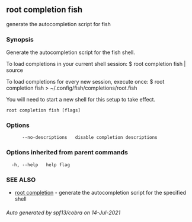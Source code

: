 ## root completion fish

generate the autocompletion script for fish

### Synopsis


Generate the autocompletion script for the fish shell.

To load completions in your current shell session:
$ root completion fish | source

To load completions for every new session, execute once:
$ root completion fish > ~/.config/fish/completions/root.fish

You will need to start a new shell for this setup to take effect.


```
root completion fish [flags]
```

### Options

```
      --no-descriptions   disable completion descriptions
```

### Options inherited from parent commands

```
  -h, --help   help flag
```

### SEE ALSO

* [root completion](root_completion.md)	 - generate the autocompletion script for the specified shell

###### Auto generated by spf13/cobra on 14-Jul-2021
